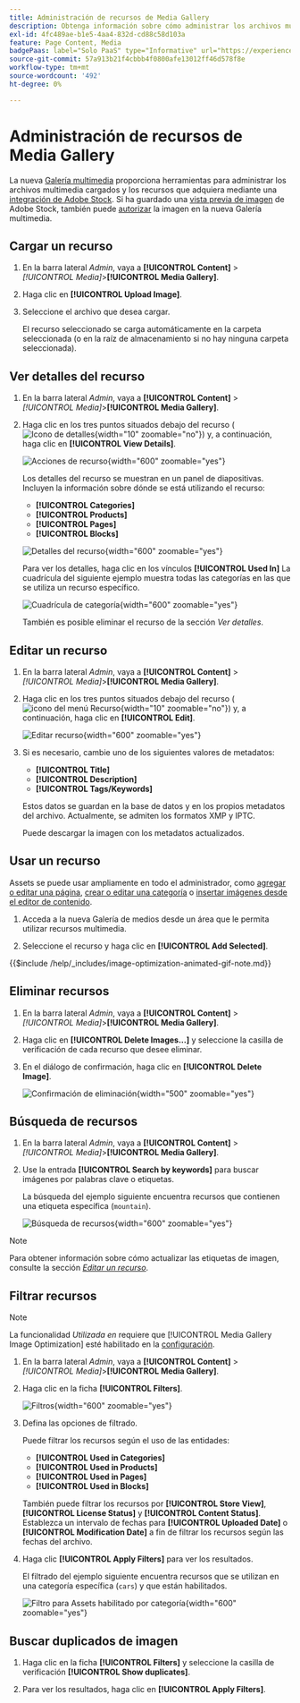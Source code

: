 ```yaml
---
title: Administración de recursos de Media Gallery
description: Obtenga información sobre cómo administrar los archivos multimedia cargados y los recursos que adquiere a través de una integración con Adobe Stock.
exl-id: 4fc489ae-b1e5-4aa4-832d-cd88c58d103a
feature: Page Content, Media
badgePaas: label="Solo PaaS" type="Informative" url="https://experienceleague.adobe.com/en/docs/commerce/user-guides/product-solutions" tooltip="Se aplica solo a proyectos de Adobe Commerce en la nube (infraestructura PaaS administrada por Adobe) y a proyectos locales."
source-git-commit: 57a913b21f4cbbb4f0800afe13012ff46d578f8e
workflow-type: tm+mt
source-wordcount: '492'
ht-degree: 0%

---
```


# Administración de recursos de Media Gallery

La nueva [Galería multimedia](media-gallery.md) proporciona herramientas para administrar los archivos multimedia cargados y los recursos que adquiera mediante una [integración de Adobe Stock](adobe-stock.md). Si ha guardado una [vista previa de imagen](adobe-stock-save-preview.md) de Adobe Stock, también puede [autorizar](adobe-stock-license-image.md) la imagen en la nueva Galería multimedia.

## Cargar un recurso

1. En la barra lateral _Admin_, vaya a **[!UICONTROL Content]** > _[!UICONTROL Media]_>**[!UICONTROL Media Gallery]**.

1. Haga clic en **[!UICONTROL Upload Image]**.

1. Seleccione el archivo que desea cargar.

   El recurso seleccionado se carga automáticamente en la carpeta seleccionada (o en la raíz de almacenamiento si no hay ninguna carpeta seleccionada).

## Ver detalles del recurso

1. En la barra lateral _Admin_, vaya a **[!UICONTROL Content]** > _[!UICONTROL Media]_>**[!UICONTROL Media Gallery]**.

1. Haga clic en los tres puntos situados debajo del recurso (![Icono de detalles](./assets/media-gallery-asset-menu-icon.png){width="10" zoomable="no"}) y, a continuación, haga clic en **[!UICONTROL View Details]**.

   ![Acciones de recurso](./assets/media-gallery-asset-actions.png){width="600" zoomable="yes"}

   Los detalles del recurso se muestran en un panel de diapositivas. Incluyen la información sobre dónde se está utilizando el recurso:

   - **[!UICONTROL Categories]**
   - **[!UICONTROL Products]**
   - **[!UICONTROL Pages]**
   - **[!UICONTROL Blocks]**

   ![Detalles del recurso](./assets/media-gallery-asset-details.png){width="600" zoomable="yes"}

   Para ver los detalles, haga clic en los vínculos **[!UICONTROL Used In]** La cuadrícula del siguiente ejemplo muestra todas las categorías en las que se utiliza un recurso específico.

   ![Cuadrícula de categoría](./assets/media-gallery-asset-categories.png){width="600" zoomable="yes"}

   También es posible eliminar el recurso de la sección _Ver detalles_.

## Editar un recurso

1. En la barra lateral _Admin_, vaya a **[!UICONTROL Content]** > _[!UICONTROL Media]_>**[!UICONTROL Media Gallery]**.

1. Haga clic en los tres puntos situados debajo del recurso (![icono del menú Recurso](./assets/media-gallery-asset-menu-icon.png){width="10" zoomable="no"}) y, a continuación, haga clic en **[!UICONTROL Edit]**.

   ![Editar recurso](./assets/media-gallery-edit-asset.png){width="600" zoomable="yes"}

1. Si es necesario, cambie uno de los siguientes valores de metadatos:

   - **[!UICONTROL Title]**
   - **[!UICONTROL Description]**
   - **[!UICONTROL Tags/Keywords]**

   Estos datos se guardan en la base de datos y en los propios metadatos del archivo. Actualmente, se admiten los formatos XMP y IPTC.

   Puede descargar la imagen con los metadatos actualizados.

## Usar un recurso

Assets se puede usar ampliamente en todo el administrador, como [agregar o editar una página](page-add.md), [crear o editar una categoría](../catalog/category-create.md) o [insertar imágenes desde el editor de contenido](editor-insert-image.md).

1. Acceda a la nueva Galería de medios desde un área que le permita utilizar recursos multimedia.

1. Seleccione el recurso y haga clic en **[!UICONTROL Add Selected]**.

{{$include /help/_includes/image-optimization-animated-gif-note.md}}

## Eliminar recursos

1. En la barra lateral _Admin_, vaya a **[!UICONTROL Content]** > _[!UICONTROL Media]_>**[!UICONTROL Media Gallery]**.

1. Haga clic en **[!UICONTROL Delete Images...]** y seleccione la casilla de verificación de cada recurso que desee eliminar.

1. En el diálogo de confirmación, haga clic en **[!UICONTROL Delete Image]**.

   ![Confirmación de eliminación](./assets/media-gallery-bulk-delete-confirm.png){width="500" zoomable="yes"}

## Búsqueda de recursos

1. En la barra lateral _Admin_, vaya a **[!UICONTROL Content]** > _[!UICONTROL Media]_>**[!UICONTROL Media Gallery]**.

1. Use la entrada **[!UICONTROL Search by keywords]** para buscar imágenes por palabras clave o etiquetas.

   La búsqueda del ejemplo siguiente encuentra recursos que contienen una etiqueta específica (`mountain`).

   ![Búsqueda de recursos](./assets/media-gallery-asset-search.png){width="600" zoomable="yes"}

>[!NOTE]
>
>Para obtener información sobre cómo actualizar las etiquetas de imagen, consulte la sección _[Editar un recurso](#edit-an-asset)_.

## Filtrar recursos

>[!NOTE]
>
>La funcionalidad _Utilizada en_ requiere que [!UICONTROL Media Gallery Image Optimization] esté habilitado en la [configuración](media-gallery-image-optimization.md).

1. En la barra lateral _Admin_, vaya a **[!UICONTROL Content]** > _[!UICONTROL Media]_>**[!UICONTROL Media Gallery]**.

1. Haga clic en la ficha **[!UICONTROL Filters]**.

   ![Filtros](./assets/media-gallery-filters.png){width="600" zoomable="yes"}

1. Defina las opciones de filtrado.

   Puede filtrar los recursos según el uso de las entidades:

   - **[!UICONTROL Used in Categories]**
   - **[!UICONTROL Used in Products]**
   - **[!UICONTROL Used in Pages]**
   - **[!UICONTROL Used in Blocks]**

   También puede filtrar los recursos por **[!UICONTROL Store View]**, **[!UICONTROL License Status]** y **[!UICONTROL Content Status]**. Establezca un intervalo de fechas para **[!UICONTROL Uploaded Date]** o **[!UICONTROL Modification Date]** a fin de filtrar los recursos según las fechas del archivo.

1. Haga clic **[!UICONTROL Apply Filters]** para ver los resultados.

   El filtrado del ejemplo siguiente encuentra recursos que se utilizan en una categoría específica (`cars`) y que están habilitados.

   ![Filtro para Assets habilitado por categoría](./assets/media-gallery-filter-by-category.png){width="600" zoomable="yes"}

## Buscar duplicados de imagen

1. Haga clic en la ficha **[!UICONTROL Filters]** y seleccione la casilla de verificación **[!UICONTROL Show duplicates]**.

1. Para ver los resultados, haga clic en **[!UICONTROL Apply Filters]**.
